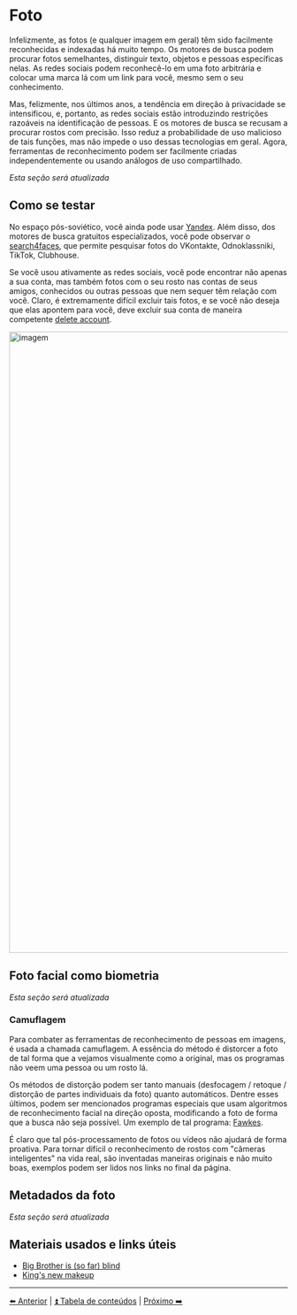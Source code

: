 # Foto

Infelizmente, as fotos (e qualquer imagem em geral) têm sido facilmente reconhecidas e indexadas há muito tempo.
Os motores de busca podem procurar fotos semelhantes, distinguir texto, objetos e pessoas específicas nelas.
As redes sociais podem reconhecê-lo em uma foto arbitrária e colocar uma marca lá com um link para você, mesmo sem o seu conhecimento.

Mas, felizmente, nos últimos anos, a tendência em direção à privacidade se intensificou, e, portanto, as redes sociais estão introduzindo restrições razoáveis
na identificação de pessoas. E os motores de busca se recusam a procurar rostos com precisão. Isso reduz a probabilidade de uso malicioso de tais funções,
mas não impede o uso dessas tecnologias em geral. Agora, ferramentas de reconhecimento podem ser facilmente criadas independentemente ou usando
análogos de uso compartilhado.

*Esta seção será atualizada*

## Como se testar

No espaço pós-soviético, você ainda pode usar [Yandex](https://images.yandex.ru/).
Além disso, dos motores de busca gratuitos especializados, você pode observar o [search4faces](https://search4faces.com/), que permite
pesquisar fotos do VKontakte, Odnoklassniki, TikTok, Clubhouse.

Se você usou ativamente as redes sociais, você pode encontrar não apenas a sua conta, mas também fotos com o seu rosto
nas contas de seus amigos, conhecidos ou outras pessoas que nem sequer têm relação com você.
Claro, é extremamente difícil excluir tais fotos, e se você não deseja que elas apontem para você, deve excluir
sua conta de maneira competente [delete account](./deleteme.md).

<img width="1123" alt="imagem" src="https://user-images.githubusercontent.com/31013580/193446993-ae071840-49f2-45f3-b517-6b1e2a97a510.png">

## Foto facial como biometria

*Esta seção será atualizada*

### Camuflagem

Para combater as ferramentas de reconhecimento de pessoas em imagens, é usada a chamada camuflagem.
A essência do método é distorcer a foto de tal forma que a vejamos visualmente como a original,
mas os programas não veem uma pessoa ou um rosto lá.

Os métodos de distorção podem ser tanto manuais (desfocagem / retoque / distorção de partes individuais da foto) quanto automáticos.
Dentre esses últimos, podem ser mencionados programas especiais que usam algoritmos de reconhecimento facial na direção oposta,
modificando a foto de forma que a busca não seja possível. Um exemplo de tal programa: [Fawkes](https://github.com/Shawn-Shan/fawkes).

É claro que tal pós-processamento de fotos ou vídeos não ajudará de forma proativa.
Para tornar difícil o reconhecimento de rostos com "câmeras inteligentes" na vida real,
são inventadas maneiras originais e não muito boas, exemplos podem ser lidos nos links no final da página.

## Metadados da foto

*Esta seção será atualizada*

## Materiais usados e links úteis

- [Big Brother is (so far) blind](https://habr.com/ru/post/586094/)
- [King's new makeup](https://telegra.ph/Novyj-makiyazh-korolya-07-14)
---

[⬅️ Anterior](./senha.md) | [⏫ Tabela de conteúdos](../README.md) | [Próximo ➡️]()
